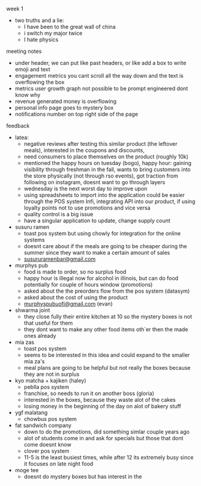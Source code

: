 
week 1
- two truths and a lie:
	- I have been to the great wall of china
	- i switch my major twice
	- I hate physics


meeting notes
- under header, we can put like past headers, or like add a box to write emoji and text
- engagement metrics you cant scroll all the way down and the text is overflowing the box
- metrics user growth graph not possible to be prompt engineered dont know why
- revenue generated money is overflowing
- personal info page goes to mystery box
- notifications number on top right side of the page


feedback
- latea: 
	- negative reviews after testing this similar product (the leftover meals), interested in the coupons and discounts, 
	- need consumers to place themselves on the product (roughly 10k)
	- mentioned the happy hours on tuesday (bogo), happy hour: gaining visibility through freshman in the fall, wants to bring customers into the store physically (not through rso events), got traction from following on instagram, doesnt want to go through layers
	- wednesday is the next worst day to improve upon
	- using spreadsheets to import into the application could be easier through the POS system Infi, integrating API into our product, if using loyalty points not to use promotions and vice versa
	- quality control is a big issue
	- have a singular application to update, change supply count
- susuru ramen
	- toast pos system but using chowly for integration for the online systems
	- doesnt care about if the meals are going to be cheaper during the summer since they want to make a certain amount of sales
	- susururamenbar@gmail.com
- murphys pub
	- food is made to order, so no surplus food
	- happy hour is illegal now for alcohol in illinois, but can do food potentially for couple of hours window (promotions)
	- asked about the the preorders flow from the pos system (datasym)
	- asked about the cost of using the product
	- murphyspubuofi@gmail.com (evan)
- shwarma joint
	- they close fully their entire kitchen at 10 so the mystery boxes is not that useful for them
	- they dont want to make any other food items oth`er then the made ones already
- mia zas
	- toast pos system
	- seems to be interested in this idea and could expand to the smaller mia za's
	- meal plans are going to be helpful but not really the boxes because they are not in surplus
- kyo matcha + kajiken (haley)
	- peblla pos system
	- franchise, so needs to run it on another boss (gloria)
	- interested in the boxes, because they waste alot of the cakes
	- losing money in the beginning of the day on alot of bakery stuff
- ygf malatang
	- chowbus pos system
- fat sandwich company
	- down to do the promotions, did something simlar couple years ago
	- alot of students come in and ask for specials but those that dont come doesnt know
	- clover pos system
	- 11-5 is the least busiest times, while after 12 its extremely busy since it focuses on late night food
- moge tee
	- doesnt do mystery boxes but has interest in the 

